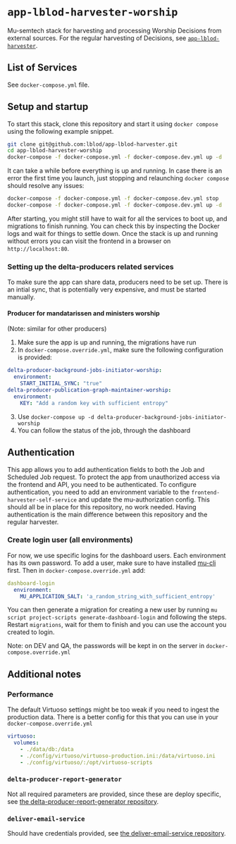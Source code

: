 # `app-lblod-harvester-worship`

Mu-semtech stack for harvesting and processing Worship Decisions from external
sources. For the regular harvesting of Decisions, see
[`app-lblod-harvester`](https://github.com/lblod/app-lblod-harvester).

## List of Services

See `docker-compose.yml` file.

## Setup and startup

To start this stack, clone this repository and start it using `docker compose`
using the following example snippet.

```bash
git clone git@github.com:lblod/app-lblod-harvester.git
cd app-lblod-harvester-worship
docker-compose -f docker-compose.yml -f docker-compose.dev.yml up -d
```

It can take a while before everything is up and running. In case there is an
error the first time you launch, just stopping and relaunching `docker compose`
should resolve any issues:

```bash
docker-compose -f docker-compose.yml -f docker-compose.dev.yml stop
docker-compose -f docker-compose.yml -f docker-compose.dev.yml up -d
```

After starting, you might still have to wait for all the services to boot up,
and migrations to finish running. You can check this by inspecting the Docker
logs and wait for things to settle down. Once the stack is up and running
without errors you can visit the frontend in a browser on
`http://localhost:80`.

### Setting up the delta-producers related services

To make sure the app can share data, producers need to be set up. There is an
intial sync, that is potentially very expensive, and must be started manually.

#### Producer for mandatarissen and ministers worship

(Note: similar for other producers)

1. Make sure the app is up and running, the migrations have run
2. In `docker-compose.override.yml`, make sure the following configuration is
   provided:

```yaml
delta-producer-background-jobs-initiator-worship:
  environment:
    START_INITIAL_SYNC: "true"
delta-producer-publication-graph-maintainer-worship:
  environment:
    KEY: "Add a random key with sufficient entropy"
```

3. Use `docker-compose up -d delta-producer-background-jobs-initiator-worship`
4. You can follow the status of the job, through the dashboard

## Authentication

This app allows you to add authentication fields to both the Job and Scheduled
Job request. To protect the app from unauthorized access via the frontend and
API, you need to be authenticated. To configure authentication, you need to add
an environment variable to the `frontend-harvester-self-service` and update the
mu-authorization config. This should all be in place for this repository, no
work needed. Having authentication is the main difference between this
repository and the regular harvester.

### Create login user (all environments)

For now, we use specific logins for the dashboard users. Each environment has
its own password. To add a user, make sure to have installed
[mu-cli](https://github.com/mu-semtech/mu-cli) first. Then in
`docker-compose.override.yml` add:

```yaml
dashboard-login
  environment:
    MU_APPLICATION_SALT: 'a_random_string_with_sufficient_entropy'
```

You can then generate a migration for creating a new user by running `mu script
project-scripts generate-dashboard-login` and following the steps. Restart
`migrations`, wait for them to finish and you can use the account you created
to login.

Note: on DEV and QA, the passwords will be kept in on the server in
`docker-compose.override.yml`

## Additional notes

### Performance

The default Virtuoso settings might be too weak if you need to ingest the
production data. There is a better config for this that you can use in your
`docker-compose.override.yml`

```yaml
virtuoso:
  volumes:
    - ./data/db:/data
    - ./config/virtuoso/virtuoso-production.ini:/data/virtuoso.ini
    - ./config/virtuoso/:/opt/virtuoso-scripts
```

### `delta-producer-report-generator`

Not all required parameters are provided, since these are deploy specific, see
[the delta-producer-report-generator
repository](https://github.com/lblod/delta-producer-report-generator).

### `deliver-email-service`

Should have credentials provided, see [the deliver-email-service
repository](https://github.com/redpencilio/deliver-email-service).

